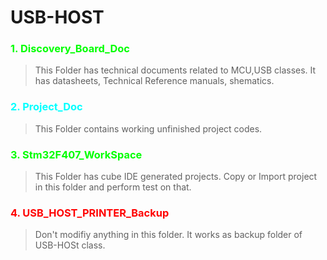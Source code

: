 
# USB-HOST

<h3 style="color:#00FF00">
 1. Discovery_Board_Doc
</h3>

> This Folder has technical documents related to MCU,USB classes.
> It has datasheets, Technical Reference manuals, shematics.

<h3 style="color:#00FFFF">
 2. Project_Doc
</h3>

> This Folder contains working unfinished project codes.

<h3 style="color:#00FF00">
 3. Stm32F407_WorkSpace
</h3>
 
 > This Folder has cube IDE generated projects. Copy or Import project in this folder and perform test on that.

<h3 style="color:#FF0000">
 4. USB_HOST_PRINTER_Backup
</h3>
 
 > Don't modifiy anything in this folder. It works as backup folder of USB-HOSt class.


